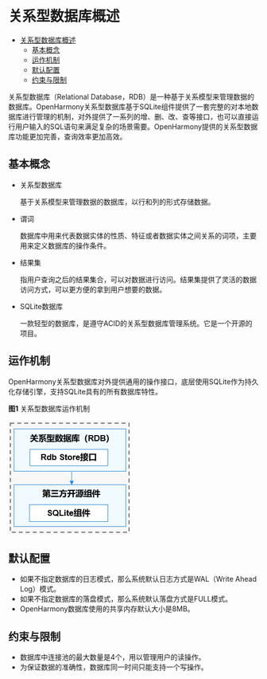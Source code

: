 # 关系型数据库概述

- [关系型数据库概述](#关系型数据库概述)
  - [基本概念](#基本概念)
  - [运作机制](#运作机制)
  - [默认配置](#默认配置)
  - [约束与限制](#约束与限制)

关系型数据库（Relational Database，RDB）是一种基于关系模型来管理数据的数据库。OpenHarmony关系型数据库基于SQLite组件提供了一套完整的对本地数据库进行管理的机制，对外提供了一系列的增、删、改、查等接口，也可以直接运行用户输入的SQL语句来满足复杂的场景需要。OpenHarmony提供的关系型数据库功能更加完善，查询效率更加高效。

## 基本概念

- 关系型数据库

  基于关系模型来管理数据的数据库，以行和列的形式存储数据。

- 谓词

  数据库中用来代表数据实体的性质、特征或者数据实体之间关系的词项，主要用来定义数据库的操作条件。

- 结果集

  指用户查询之后的结果集合，可以对数据进行访问。结果集提供了灵活的数据访问方式，可以更方便的拿到用户想要的数据。

- SQLite数据库

  一款轻型的数据库，是遵守ACID的关系型数据库管理系统。它是一个开源的项目。

## 运作机制
OpenHarmony关系型数据库对外提供通用的操作接口，底层使用SQLite作为持久化存储引擎，支持SQLite具有的所有数据库特性。

**图1** 关系型数据库运作机制

![](figure/zh-cn_image_0000001115980740.png)

## 默认配置
- 如果不指定数据库的日志模式，那么系统默认日志方式是WAL（Write Ahead Log）模式。
- 如果不指定数据库的落盘模式，那么系统默认落盘方式是FULL模式。
- OpenHarmony数据库使用的共享内存默认大小是8MB。

## 约束与限制
- 数据库中连接池的最大数量是4个，用以管理用户的读操作。
- 为保证数据的准确性，数据库同一时间只能支持一个写操作。


